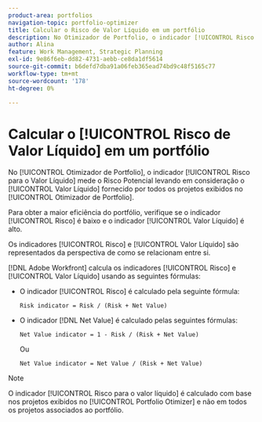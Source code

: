 ```yaml
---
product-area: portfolios
navigation-topic: portfolio-optimizer
title: Calcular o Risco de Valor Líquido em um portfólio
description: No Otimizador de Portfolio, o indicador [!UICONTROL Risco para o valor líquido] mede o Risco potencial levando em conta o Valor líquido fornecido por todos os projetos exibidos no Otimizador de Portfolio.
author: Alina
feature: Work Management, Strategic Planning
exl-id: 9e86f6eb-dd82-4731-aebb-ce8da1df5614
source-git-commit: b6defd7dba91a06feb365ead74bd9c48f5165c77
workflow-type: tm+mt
source-wordcount: '178'
ht-degree: 0%

---
```


# Calcular o [!UICONTROL Risco de Valor Líquido] em um portfólio

No [!UICONTROL Otimizador de Portfolio], o indicador [!UICONTROL Risco para o Valor Líquido] mede o Risco Potencial levando em consideração o [!UICONTROL Valor Líquido] fornecido por todos os projetos exibidos no [!UICONTROL Otimizador de Portfolio]. 

Para obter a maior eficiência do portfólio, verifique se o indicador [!UICONTROL Risco] é baixo e o indicador [!UICONTROL Valor Líquido] é alto. 

Os indicadores [!UICONTROL Risco] e [!UICONTROL Valor Líquido] são representados da perspectiva de como se relacionam entre si.

[!DNL Adobe Workfront] calcula os indicadores [!UICONTROL Risco] e [!UICONTROL Valor Líquido] usando as seguintes fórmulas:

* O indicador [!UICONTROL Risco] é calculado pela seguinte fórmula:

  ```
  Risk indicator = Risk / (Risk + Net Value)
  ```

* O indicador [!DNL Net Value] é calculado pelas seguintes fórmulas:

  ```
  Net Value indicator = 1 - Risk / (Risk + Net Value)
  ```

  Ou

  ```
  Net Value indicator = Net Value / (Risk + Net Value)
  ```

>[!NOTE]
>
>O indicador [!UICONTROL Risco para o valor líquido] é calculado com base nos projetos exibidos no [!UICONTROL Portfolio Otimizer] e não em todos os projetos associados ao portfólio. 

